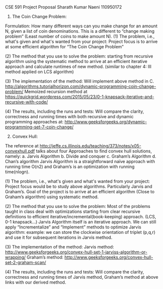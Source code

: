 CSE 591 Project Proposal
Sharath Kumar Naeni
110950172


1.  The Coin Change Problem:


Formulation: How many different ways can you make change for an amount N, given a list of coin denominations.
This is a different to “change making problem” (Least number of coins to make amount N).
(1)            The problem, i.e., what's given and what's wanted from your project:
Project focus is to arrive at some efficient algorithm for “The Coin Change Problem”
 
(2)            The method that you use to solve the problem:
starting from recursive algorithm using the systematic method to arrive at an efficient iterative approach and calculate runtimes of new method.
(similar to chapter 4: III method applied on LCS algorithm)
 
(3)            The implementation of the method:
Will implement above method in C.
http://algorithms.tutorialhorizon.com/dynamic-programming-coin-change-problem/
Memoized recursion method at https://quickgrid.wordpress.com/2015/05/23/0-1-knapsack-iterative-and-recursive-with-code/
 
(4)            The results, including the runs and tests:
Will compare the clarity, correctness and running times with both recursive and dynamic programming approaches at:
http://www.geeksforgeeks.org/dynamic-programming-set-7-coin-change/
 
2.  Convex Hull:


The reference at http://jeffe.cs.illinois.edu/teaching/373/notes/x05-convexhull.pdf talks about four
 Approaches to find convex hull solutions, namely:
a.     Jarvis Algorithm
b.     Divide and conquer
c.     Graham’s Algorithm
d.     Chan’s algorithm
Jarvis Algorithm is a straightforward naïve approach with running time O(n2) and Graham’s is an optimization with running time(nlogn).


(1)   The problem, i.e., what's given and what's wanted from your project:
Project focus would be to study above algorithms. Particularly Jarvis and Graham’s. Goal of the project is to arrive at an efficient algorithm (Close to Graham’s algorithm) using systematic method.


(2)   The method that you use to solve the problem:
Most of the problems taught in class deal with optimizations starting from clear recursive definitions to efficient iterative/incremental(book-keeping) approach. (LCS, 0-1 knapsack…)
Jarvis Algorithm itself is an iterative approach. We can still apply “Incrementalize” and “Implement” methods to optimize Jarvis algorithm:
example: we can store the clockwise orientation of triplet (p,q,r) and use it for subsequent iterations in Jarvis method.


(3)   The implementation of the method:
Jarvis method: http://www.geeksforgeeks.org/convex-hull-set-1-jarviss-algorithm-or-wrapping/
Graham’s method: http://www.geeksforgeeks.org/convex-hull-set-2-graham-scan/


(4)   The results, including the runs and tests:
Will compare the clarity, correctness and running times of Jarvis method, Graham’s method at above links with our derived method.
